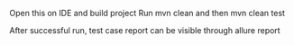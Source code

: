 Open this on IDE and build project
Run mvn clean and then mvn clean test 

After successful run, test case report can be visible through allure report
